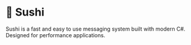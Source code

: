 # 🍣 Sushi
Sushi is a fast and easy to use messaging system built with modern C#. Designed for performance applications.
